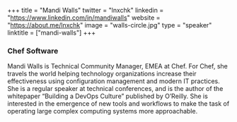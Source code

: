 +++
title = "Mandi Walls"
twitter = "lnxchk"
linkedin = "https://www.linkedin.com/in/mandiwalls"
website = "https://about.me/lnxchk"
image = "walls-circle.jpg"
type = "speaker"
linktitle = ["mandi-walls"]
+++

<h3>Chef Software</h3>

<p>Mandi Walls is Technical Community Manager, EMEA at Chef. For Chef, she travels the world helping technology organizations increase their effectiveness using configuration management and modern IT practices. She is a regular speaker at technical conferences, and is the author of the whitepaper “Building a DevOps Culture” published by O’Reilly. She is interested in the emergence of new tools and workflows to make the task of operating large complex computing systems more approachable.</p>